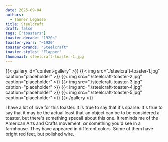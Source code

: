 ```yaml
---
date: 2025-09-04
authors:
  - Tanner Legasse
title: Steelcraft
draft: false
tags: ["toasters"]
toaster-decade: "1920s"
toaster-years: "~1920"
toaster-brands: "Steelcraft"
toaster-styles: "Flapper"
thumbnail: steelcraft-toaster-1.jpg
---
```

{{< gallery id="content-gallery" >}}
  {{< img src="./steelcraft-toaster-1.jpg" caption="placeholder" >}}
  {{< img src="./steelcraft-toaster-2.jpg" caption="placeholder" >}}
  {{< img src="./steelcraft-toaster-3.jpg" caption="placeholder" >}}
  {{< img src="./steelcraft-toaster-4.jpg" caption="placeholder" >}}
  {{< img src="./steelcraft-toaster-5.jpg" caption="placeholder" >}}
{{< /gallery >}}

I have a lot of love for this toaster. It is true to say that it's sparse. It's true to say that it may be the actual least that an object can be to be considered a toaster, but there's something specail about this one. It reminds me of the American Arts and Crafts movement, or something you'd see in a farmhouse.
They have appeared in different colors. Some of them have bright red feet, but polished wire.

